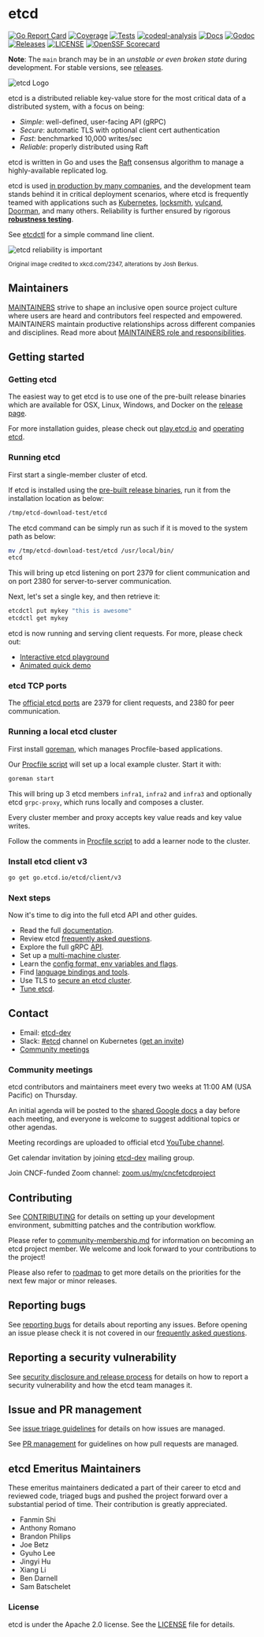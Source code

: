 # etcd

[![Go Report Card](https://goreportcard.com/badge/github.com/etcd-io/etcd?style=flat-square)](https://goreportcard.com/report/github.com/etcd-io/etcd)
[![Coverage](https://codecov.io/gh/etcd-io/etcd/branch/main/graph/badge.svg)](https://app.codecov.io/gh/etcd-io/etcd/tree/main)
[![Tests](https://github.com/etcd-io/etcd/actions/workflows/tests.yaml/badge.svg)](https://github.com/etcd-io/etcd/actions/workflows/tests.yaml)
[![codeql-analysis](https://github.com/etcd-io/etcd/actions/workflows/codeql-analysis.yml/badge.svg)](https://github.com/etcd-io/etcd/actions/workflows/codeql-analysis.yml)
[![Docs](https://img.shields.io/badge/docs-latest-green.svg)](https://etcd.io/docs)
[![Godoc](http://img.shields.io/badge/go-documentation-blue.svg?style=flat-square)](https://godoc.org/github.com/etcd-io/etcd)
[![Releases](https://img.shields.io/github/release/etcd-io/etcd/all.svg?style=flat-square)](https://github.com/etcd-io/etcd/releases)
[![LICENSE](https://img.shields.io/github/license/etcd-io/etcd.svg?style=flat-square)](https://github.com/etcd-io/etcd/blob/main/LICENSE)
[![OpenSSF Scorecard](https://api.securityscorecards.dev/projects/github.com/etcd-io/etcd/badge)](https://api.securityscorecards.dev/projects/github.com/etcd-io/etcd)

**Note**: The `main` branch may be in an *unstable or even broken state* during development. For stable versions, see [releases][github-release].

![etcd Logo](logos/etcd-horizontal-color.svg)

etcd is a distributed reliable key-value store for the most critical data of a distributed system, with a focus on being:

* *Simple*: well-defined, user-facing API (gRPC)
* *Secure*: automatic TLS with optional client cert authentication
* *Fast*: benchmarked 10,000 writes/sec
* *Reliable*: properly distributed using Raft

etcd is written in Go and uses the [Raft][] consensus algorithm to manage a highly-available replicated log.

etcd is used [in production by many companies](./ADOPTERS.md), and the development team stands behind it in critical deployment scenarios, where etcd is frequently teamed with applications such as [Kubernetes][k8s], [locksmith][], [vulcand][], [Doorman][], and many others. Reliability is further ensured by rigorous [**robustness testing**](https://github.com/etcd-io/etcd/tree/main/tests/robustness).

See [etcdctl][etcdctl] for a simple command line client.

![etcd reliability is important](logos/etcd-xkcd-2347.png)

<sub>Original image credited to  xkcd.com/2347, alterations by Josh Berkus.</sub>

[raft]: https://raft.github.io/
[k8s]: http://kubernetes.io/
[doorman]: https://github.com/youtube/doorman
[locksmith]: https://github.com/coreos/locksmith
[vulcand]: https://github.com/vulcand/vulcand
[etcdctl]: https://github.com/etcd-io/etcd/tree/main/etcdctl

## Maintainers

[MAINTAINERS](MAINTAINERS) strive to shape an inclusive open source project culture where users are heard and contributors feel respected and empowered. MAINTAINERS maintain productive relationships across different companies and disciplines. Read more about [MAINTAINERS role and responsibilities](Documentation/contributor-guide/community-membership.md#maintainers).

## Getting started

### Getting etcd

The easiest way to get etcd is to use one of the pre-built release binaries which are available for OSX, Linux, Windows, and Docker on the [release page][github-release].

For more installation guides, please check out [play.etcd.io](http://play.etcd.io) and [operating etcd](https://etcd.io/docs/latest/op-guide).

[github-release]: https://github.com/etcd-io/etcd/releases

### Running etcd

First start a single-member cluster of etcd.

If etcd is installed using the [pre-built release binaries][github-release], run it from the installation location as below:

```bash
/tmp/etcd-download-test/etcd
```

The etcd command can be simply run as such if it is moved to the system path as below:

```bash
mv /tmp/etcd-download-test/etcd /usr/local/bin/
etcd
```

This will bring up etcd listening on port 2379 for client communication and on port 2380 for server-to-server communication.

Next, let's set a single key, and then retrieve it:

```bash
etcdctl put mykey "this is awesome"
etcdctl get mykey
```

etcd is now running and serving client requests. For more, please check out:

* [Interactive etcd playground](http://play.etcd.io)
* [Animated quick demo](https://etcd.io/docs/latest/demo)

### etcd TCP ports

The [official etcd ports][iana-ports] are 2379 for client requests, and 2380 for peer communication.

[iana-ports]: http://www.iana.org/assignments/service-names-port-numbers/service-names-port-numbers.txt

### Running a local etcd cluster

First install [goreman](https://github.com/mattn/goreman), which manages Procfile-based applications.

Our [Procfile script](./Procfile) will set up a local example cluster. Start it with:

```bash
goreman start
```

This will bring up 3 etcd members `infra1`, `infra2` and `infra3` and optionally etcd `grpc-proxy`, which runs locally and composes a cluster.

Every cluster member and proxy accepts key value reads and key value writes.

Follow the comments in [Procfile script](./Procfile) to add a learner node to the cluster.

### Install etcd client v3

```bash
go get go.etcd.io/etcd/client/v3
```

### Next steps

Now it's time to dig into the full etcd API and other guides.

* Read the full [documentation].
* Review etcd [frequently asked questions].
* Explore the full gRPC [API].
* Set up a [multi-machine cluster][clustering].
* Learn the [config format, env variables and flags][configuration].
* Find [language bindings and tools][integrations].
* Use TLS to [secure an etcd cluster][security].
* [Tune etcd][tuning].

[documentation]: https://etcd.io/docs/latest
[api]: https://etcd.io/docs/latest/learning/api
[clustering]: https://etcd.io/docs/latest/op-guide/clustering
[configuration]: https://etcd.io/docs/latest/op-guide/configuration
[integrations]: https://etcd.io/docs/latest/integrations
[security]: https://etcd.io/docs/latest/op-guide/security
[tuning]: https://etcd.io/docs/latest/tuning

## Contact

* Email: [etcd-dev](https://groups.google.com/g/etcd-dev)
* Slack: [#etcd](https://kubernetes.slack.com/messages/C3HD8ARJ5/details/) channel on Kubernetes ([get an invite](http://slack.kubernetes.io/))
* [Community meetings](#community-meetings)

### Community meetings

etcd contributors and maintainers meet every two weeks at 11:00 AM (USA Pacific) on Thursday.

An initial agenda will be posted to the [shared Google docs][shared-meeting-notes] a day before each meeting, and everyone is welcome to suggest additional topics or other agendas.

Meeting recordings are uploaded to official etcd [YouTube channel].

Get calendar invitation by joining [etcd-dev](https://groups.google.com/g/etcd-dev) mailing group.

Join CNCF-funded Zoom channel: [zoom.us/my/cncfetcdproject](https://zoom.us/my/cncfetcdproject)

[shared-meeting-notes]: https://docs.google.com/document/d/16XEGyPBisZvmmoIHSZzv__LoyOeluC5a4x353CX0SIM/edit
[YouTube channel]: https://www.youtube.com/channel/UC7tUWR24I5AR9NMsG-NYBlg

## Contributing

See [CONTRIBUTING](CONTRIBUTING.md) for details on setting up your development environment, submitting patches and the contribution workflow.

Please refer to [community-membership.md](Documentation/contributor-guide/community-membership.md#member) for information on becoming an etcd project member.  We welcome and look forward to your contributions to the project!

Please also refer to [roadmap](Documentation/contributor-guide/roadmap.md) to get more details on the priorities for the next few major or minor releases.

## Reporting bugs

See [reporting bugs](https://github.com/etcd-io/etcd/blob/main/Documentation/contributor-guide/reporting_bugs.md) for details about reporting any issues. Before opening an issue please check it is not covered in our [frequently asked questions].

[frequently asked questions]: https://etcd.io/docs/latest/faq

## Reporting a security vulnerability

See [security disclosure and release process](security/README.md) for details on how to report a security vulnerability and how the etcd team manages it.

## Issue and PR management

See [issue triage guidelines](https://github.com/etcd-io/etcd/blob/main/Documentation/contributor-guide/triage_issues.md) for details on how issues are managed.

See [PR management](https://github.com/etcd-io/etcd/blob/main/Documentation/contributor-guide/triage_prs.md) for guidelines on how pull requests are managed.

## etcd Emeritus Maintainers

These emeritus maintainers dedicated a part of their career to etcd and reviewed code, triaged bugs and pushed the project forward over a substantial period of time. Their contribution is greatly appreciated.

* Fanmin Shi
* Anthony Romano
* Brandon Philips
* Joe Betz
* Gyuho Lee
* Jingyi Hu
* Xiang Li
* Ben Darnell
* Sam Batschelet

### License

etcd is under the Apache 2.0 license. See the [LICENSE](LICENSE) file for details.
